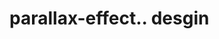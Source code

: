 # parallax-effect.. desgin                                                                                                                                                                       
